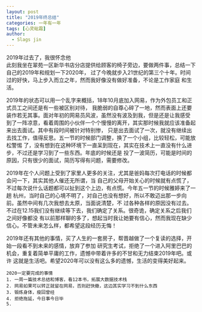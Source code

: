 ```yaml
---
layout: post
title: "2019年终总结"
categories: 一年有一年
tags: [心灵砒霜]
author:
  - Slags jin
---
```



2019年过去了，我很怀念他  
    此刻我坐在翠苑一区新华书店分店提供给顾客的椅子旁边，要做两件事，总结一下自己的2019年和规划一下2020年，
过了今晚就步入21世纪的第三个十年。时间过的好快，马上步入而立之年，然而我好像没有做好准备，不论是工作家庭
和生活。

2019年的状态可以用一个乱字来概括，18年10月底加入网易，作为外包员工和正式员工之间还是有一些被区别对待，
我脆弱的自尊心碎了一地，然而表面上还要装作若无其事。面对年初的网易员风波，虽然没有波及到我，但是还是让我感受
到了一阵凉意，看着周围的小伙伴一个个慢慢的离开，其实那时候我就应该准备起来出去面试。其中有段时间被针对特别惨，
只是出去面试了一次，就没有继续出去找工作，值得反思。五一节的时候部门调整，换了一个小组，比较轻松，可能放松警惕
了，没有想到在这种环境下一直呆到现在，其实在技术上一直没有什么进步，不过还是学习到了一些东西。年底的时候还是
投了一波简历，可能是时间的原因，只有很少的面试，简历写得有问题，需要修改。

2019年在个人问题上受到了家里人更多的关注，尤其是爸妈每次打电话的时候都会问一下，其实其他人催还无所谓，当
自己的父母开始关心的时候就有点慌了，不过每次说什么话题都可以扯到这个上边，有点慌。今年五一节的时候雅婷来了一趟
杭州，当时自己的心境不明了，对自己也没有想好，所以不敢迈出那一步向前。虽然中间有几次我想去太原，当面说清楚，不
过各种各样的原因没有过去。不过在12.15我们没有继续等下去，我们确定了关系。很奇诡，确定关系之后我们之间好像都没
有以前那样聊的多了，想起当时我让她要有信心，然而我现在缺少信心。不管未来怎么样，都希望这段经历无悔！
    
   2019年还有其他的事情，买了人生的一套房子，帮晋越做了一个复读的选择，开始一段看不到未来的感情，放弃了参加
研究生考试，拒绝了一个进入阿里巴巴的机会，重复着简单平庸的工作，遗憾中带着许多的不甘和无力结束2019年吧。或许
这就是生活吧。希望2020年可以没有这么多的遗憾，生活的变得美好起来。
   
    2020一定要完成的事情
    1. 一周一篇技术总结和博客，看12本书，拓展大数据技术栈
    2. 网易如果可以转正就留在网易，否则赶快撤，这边其实学习不到什么东西
    3. 锻炼身体，瘦回曾经
    4. 拒绝拖延，今日事今日毕
    5. 
    
   